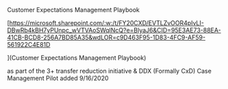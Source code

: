 Customer Expectations Management Playbook

[https://microsoft.sharepoint.com/:w:/t/FY20CXD/EVTLZvOOR4pIvLI-DBwRb4kBH7yPUnpc_wVTVAoSWqlNcQ?e=BlyaJ6&CID=95E3AE73-88EA-41CB-BCD8-256A7BD85A35&wdLOR=c9D463F95-1D83-4FC9-AF59-561922C4E81D 

](Customer Expectations Management Playbook)

as part of the 3+ transfer reduction initiative &  DDX (Formally CxD) Case Management Pilot
added 9/16/2020 
